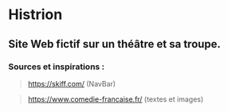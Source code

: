 # Histrion

## Site Web fictif sur un théâtre et sa troupe.

### Sources et inspirations :

>https://skiff.com/ (NavBar)

>https://www.comedie-francaise.fr/ (textes et images)
